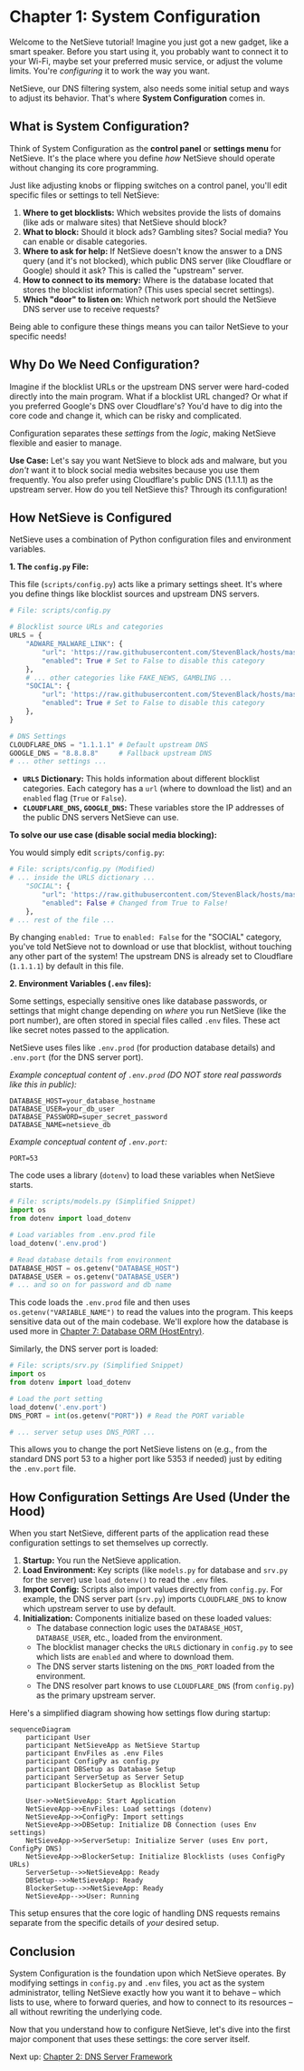 # Chapter 1: System Configuration

Welcome to the NetSieve tutorial! Imagine you just got a new gadget, like a smart speaker. Before you start using it, you probably want to connect it to your Wi-Fi, maybe set your preferred music service, or adjust the volume limits. You're *configuring* it to work the way you want.

NetSieve, our DNS filtering system, also needs some initial setup and ways to adjust its behavior. That's where **System Configuration** comes in.

## What is System Configuration?

Think of System Configuration as the **control panel** or **settings menu** for NetSieve. It's the place where you define *how* NetSieve should operate without changing its core programming.

Just like adjusting knobs or flipping switches on a control panel, you'll edit specific files or settings to tell NetSieve:

1.  **Where to get blocklists:** Which websites provide the lists of domains (like ads or malware sites) that NetSieve should block?
2.  **What to block:** Should it block ads? Gambling sites? Social media? You can enable or disable categories.
3.  **Where to ask for help:** If NetSieve doesn't know the answer to a DNS query (and it's not blocked), which public DNS server (like Cloudflare or Google) should it ask? This is called the "upstream" server.
4.  **How to connect to its memory:** Where is the database located that stores the blocklist information? (This uses special secret settings).
5.  **Which "door" to listen on:** Which network port should the NetSieve DNS server use to receive requests?

Being able to configure these things means you can tailor NetSieve to your specific needs!

## Why Do We Need Configuration?

Imagine if the blocklist URLs or the upstream DNS server were hard-coded directly into the main program. What if a blocklist URL changed? Or what if you preferred Google's DNS over Cloudflare's? You'd have to dig into the core code and change it, which can be risky and complicated.

Configuration separates these *settings* from the *logic*, making NetSieve flexible and easier to manage.

**Use Case:** Let's say you want NetSieve to block ads and malware, but you *don't* want it to block social media websites because you use them frequently. You also prefer using Cloudflare's public DNS (1.1.1.1) as the upstream server. How do you tell NetSieve this? Through its configuration!

## How NetSieve is Configured

NetSieve uses a combination of Python configuration files and environment variables.

**1. The `config.py` File:**

This file (`scripts/config.py`) acts like a primary settings sheet. It's where you define things like blocklist sources and upstream DNS servers.

```python
# File: scripts/config.py

# Blocklist source URLs and categories
URLS = {
    "ADWARE_MALWARE_LINK": {
        "url": 'https://raw.githubusercontent.com/StevenBlack/hosts/master/hosts',
        "enabled": True # Set to False to disable this category
    },
    # ... other categories like FAKE_NEWS, GAMBLING ...
    "SOCIAL": {
        "url": 'https://raw.githubusercontent.com/StevenBlack/hosts/master/alternates/social-only/hosts',
        "enabled": True # Set to False to disable this category
    },
}

# DNS Settings
CLOUDFLARE_DNS = "1.1.1.1" # Default upstream DNS
GOOGLE_DNS = "8.8.8.8"     # Fallback upstream DNS
# ... other settings ...
```

*   **`URLS` Dictionary:** This holds information about different blocklist categories. Each category has a `url` (where to download the list) and an `enabled` flag (`True` or `False`).
*   **`CLOUDFLARE_DNS`, `GOOGLE_DNS`:** These variables store the IP addresses of the public DNS servers NetSieve can use.

**To solve our use case (disable social media blocking):**

You would simply edit `scripts/config.py`:

```python
# File: scripts/config.py (Modified)
# ... inside the URLS dictionary ...
    "SOCIAL": {
        "url": 'https://raw.githubusercontent.com/StevenBlack/hosts/master/alternates/social-only/hosts',
        "enabled": False # Changed from True to False!
    },
# ... rest of the file ...
```

By changing `enabled: True` to `enabled: False` for the "SOCIAL" category, you've told NetSieve not to download or use that blocklist, without touching any other part of the system! The upstream DNS is already set to Cloudflare (`1.1.1.1`) by default in this file.

**2. Environment Variables (`.env` files):**

Some settings, especially sensitive ones like database passwords, or settings that might change depending on *where* you run NetSieve (like the port number), are often stored in special files called `.env` files. These act like secret notes passed to the application.

NetSieve uses files like `.env.prod` (for production database details) and `.env.port` (for the DNS server port).

*Example conceptual content of `.env.prod` (DO NOT store real passwords like this in public):*

```
DATABASE_HOST=your_database_hostname
DATABASE_USER=your_db_user
DATABASE_PASSWORD=super_secret_password
DATABASE_NAME=netsieve_db
```

*Example conceptual content of `.env.port`:*

```
PORT=53
```

The code uses a library (`dotenv`) to load these variables when NetSieve starts.

```python
# File: scripts/models.py (Simplified Snippet)
import os
from dotenv import load_dotenv

# Load variables from .env.prod file
load_dotenv('.env.prod')

# Read database details from environment
DATABASE_HOST = os.getenv("DATABASE_HOST")
DATABASE_USER = os.getenv("DATABASE_USER")
# ... and so on for password and db name
```

This code loads the `.env.prod` file and then uses `os.getenv("VARIABLE_NAME")` to read the values into the program. This keeps sensitive data out of the main codebase. We'll explore how the database is used more in [Chapter 7: Database ORM (HostEntry)](07_database_orm__hostentry_.md).

Similarly, the DNS server port is loaded:

```python
# File: scripts/srv.py (Simplified Snippet)
import os
from dotenv import load_dotenv

# Load the port setting
load_dotenv('.env.port')
DNS_PORT = int(os.getenv("PORT")) # Read the PORT variable

# ... server setup uses DNS_PORT ...
```

This allows you to change the port NetSieve listens on (e.g., from the standard DNS port 53 to a higher port like 5353 if needed) just by editing the `.env.port` file.

## How Configuration Settings Are Used (Under the Hood)

When you start NetSieve, different parts of the application read these configuration settings to set themselves up correctly.

1.  **Startup:** You run the NetSieve application.
2.  **Load Environment:** Key scripts (like `models.py` for database and `srv.py` for the server) use `load_dotenv()` to read the `.env` files.
3.  **Import Config:** Scripts also import values directly from `config.py`. For example, the DNS server part (`srv.py`) imports `CLOUDFLARE_DNS` to know which upstream server to use by default.
4.  **Initialization:** Components initialize based on these loaded values:
    *   The database connection logic uses the `DATABASE_HOST`, `DATABASE_USER`, etc., loaded from the environment.
    *   The blocklist manager checks the `URLS` dictionary in `config.py` to see which lists are `enabled` and where to download them.
    *   The DNS server starts listening on the `DNS_PORT` loaded from the environment.
    *   The DNS resolver part knows to use `CLOUDFLARE_DNS` (from `config.py`) as the primary upstream server.

Here's a simplified diagram showing how settings flow during startup:

```mermaid
sequenceDiagram
    participant User
    participant NetSieveApp as NetSieve Startup
    participant EnvFiles as .env Files
    participant ConfigPy as config.py
    participant DBSetup as Database Setup
    participant ServerSetup as Server Setup
    participant BlockerSetup as Blocklist Setup

    User->>NetSieveApp: Start Application
    NetSieveApp->>EnvFiles: Load settings (dotenv)
    NetSieveApp->>ConfigPy: Import settings
    NetSieveApp->>DBSetup: Initialize DB Connection (uses Env settings)
    NetSieveApp->>ServerSetup: Initialize Server (uses Env port, ConfigPy DNS)
    NetSieveApp->>BlockerSetup: Initialize Blocklists (uses ConfigPy URLs)
    ServerSetup-->>NetSieveApp: Ready
    DBSetup-->>NetSieveApp: Ready
    BlockerSetup-->>NetSieveApp: Ready
    NetSieveApp-->>User: Running
```

This setup ensures that the core logic of handling DNS requests remains separate from the specific details of *your* desired setup.

## Conclusion

System Configuration is the foundation upon which NetSieve operates. By modifying settings in `config.py` and `.env` files, you act as the system administrator, telling NetSieve exactly how you want it to behave – which lists to use, where to forward queries, and how to connect to its resources – all without rewriting the underlying code.

Now that you understand how to configure NetSieve, let's dive into the first major component that uses these settings: the core server itself.

Next up: [Chapter 2: DNS Server Framework](02_dns_server_framework.md)
